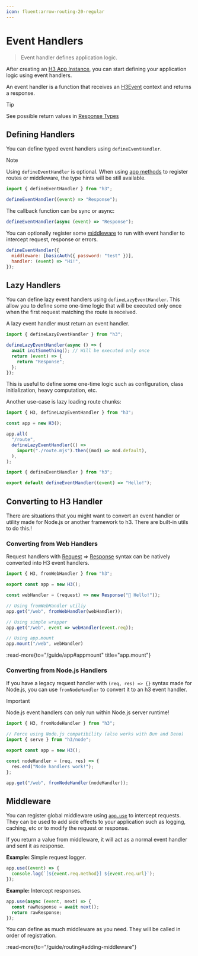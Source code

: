 ```yaml
---
icon: fluent:arrow-routing-20-regular
---
```


# Event Handlers

> Event handler defines application logic.

After creating an [H3 App Instance](/guide/app), you can start defining your application logic using event handlers.

An event handler is a function that receives an [H3Event](/guide/event) context and returns a response.

> [!TIP]
> See possible return values in [Response Types](#responses-types)

## Defining Handlers

You can define typed event handlers using `defineEventHandler`.

> [!NOTE]
> Using `defineEventHandler` is optional. When using [app methods](/guide/app#h3-methods) to register routes or middleware, the type hints will be still available.

```js
import { defineEventHandler } from "h3";

defineEventHandler((event) => "Response");
```

The callback function can be sync or async:

```js
defineEventHandler(async (event) => "Response");
```

You can optionally register some [middleware](#middleware) to run with event handler to intercept request, response or errors.

```js
defineEventHandler({
  middleware: [basicAuth({ password: "test" })],
  handler: (event) => "Hi!",
});
```

## Lazy Handlers

You can define lazy event handlers using `defineLazyEventHandler`. This allow you to define some one-time logic that will be executed only once when the first request matching the route is received.

A lazy event handler must return an event handler.

```js
import { defineLazyEventHandler } from "h3";

defineLazyEventHandler(async () => {
  await initSomething(); // Will be executed only once
  return (event) => {
    return "Response";
  };
});
```

This is useful to define some one-time logic such as configuration, class initialization, heavy computation, etc.

Another use-case is lazy loading route chunks:

```js [app.mjs]
import { H3, defineLazyEventHandler } from "h3";

const app = new H3();

app.all(
  "/route",
  defineLazyEventHandler(() =>
    import("./route.mjs").then((mod) => mod.default),
  ),
);
```

```js [route.mjs]
import { defineEventHandler } from "h3";

export default defineEventHandler((event) => "Hello!");
```

## Converting to H3 Handler

There are situations that you might want to convert an event handler or utility made for Node.js or another framework to h3.
There are built-in utils to do this.!

### Converting from Web Handlers

Request handlers with [Request](https://developer.mozilla.org/en-US/docs/Web/API/Request) => [Response](https://developer.mozilla.org/en-US/docs/Web/API/Response) syntax can be natively converted into H3 event handlers.

```js
import { H3, fromWebHandler } from "h3";

export const app = new H3();

const webHandler = (request) => new Response("👋 Hello!"));

// Using fromWebHandler utiliy
app.get("/web", fromWebHandler(webHandler));

// Using simple wrapper
app.get("/web", event => webHandler(event.req));

// Using app.mount
app.mount("/web", webHandler)
```

:read-more{to="/guide/app#appmount" title="app.mount"}

### Converting from Node.js Handlers

If you have a legacy request handler with `(req, res) => {}` syntax made for Node.js, you can use `fromNodeHandler` to convert it to an h3 event handler.

> [!IMPORTANT]
> Node.js event handlers can only run within Node.js server runtime!

```js
import { H3, fromNodeHandler } from "h3";

// Force using Node.js compatibility (also works with Bun and Deno)
import { serve } from "h3/node";

export const app = new H3();

const nodeHandler = (req, res) => {
  res.end("Node handlers work!");
};

app.get("/web", fromNodeHandler(nodeHandler));
```

## Middleware

You can register global middleware using [`app.use`](/guide/app#appuse) to intercept requests. They can be used to add side effects to your application such as logging, caching, etc or to modify the request or response.

If you return a value from middleware, it will act as a normal event handler and sent it as response.

**Example:** Simple request logger.

```js [log.mjs]
app.use((event) => {
  console.log(`[${event.req.method}] ${event.req.url}`);
});
```

**Example:** Intercept responses.

```js [intercept.mjs]
app.use(async (event, next) => {
  const rawResponse = await next();
  return rawResponse;
});
```

You can define as much middleware as you need. They will be called in order of registration.

:read-more{to="/guide/routing#adding-middleware"}
